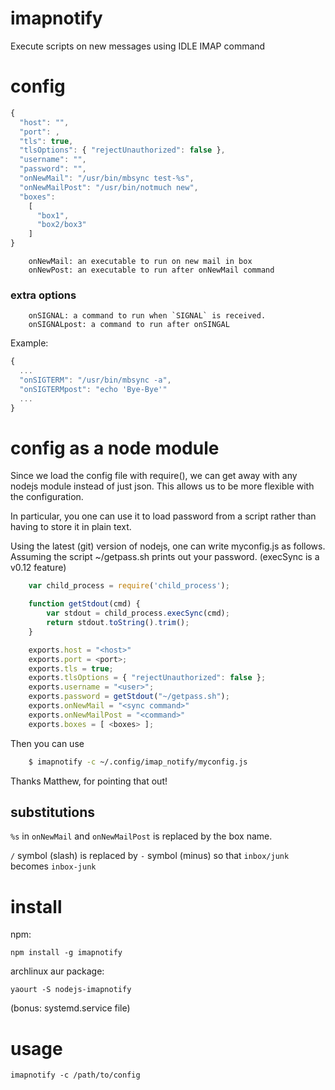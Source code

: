 # imapnotify

Execute scripts on new messages using IDLE IMAP command

# config

```javascript
{
  "host": "",
  "port": ,
  "tls": true,
  "tlsOptions": { "rejectUnauthorized": false },
  "username": "",
  "password": "",
  "onNewMail": "/usr/bin/mbsync test-%s",
  "onNewMailPost": "/usr/bin/notmuch new",
  "boxes":
    [
      "box1",
      "box2/box3"
    ]
}
```

```
    onNewMail: an executable to run on new mail in box
    onNewPost: an executable to run after onNewMail command
```

### extra options

```
    onSIGNAL: a command to run when `SIGNAL` is received.
    onSIGNALpost: a command to run after onSINGAL
``` 

Example:

```javascript
{
  ...
  "onSIGTERM": "/usr/bin/mbsync -a",
  "onSIGTERMpost": "echo 'Bye-Bye'"
  ...
}
```

# config as a node module

Since we load the config file with require(), we can get away with any nodejs 
module instead of just json.
This allows us to be more flexible with the configuration.

In particular, you one can use it to load password from a script rather than
having to store it in plain text.

Using the latest (git) version of nodejs, one can write myconfig.js as
follows.  Assuming the script ~/getpass.sh prints out your password.
(execSync is a v0.12 feature)
```javascript
    var child_process = require('child_process');

    function getStdout(cmd) {
        var stdout = child_process.execSync(cmd);
        return stdout.toString().trim();
    }

    exports.host = "<host>"
    exports.port = <port>;
    exports.tls = true;
    exports.tlsOptions = { "rejectUnauthorized": false };
    exports.username = "<user>";
    exports.password = getStdout("~/getpass.sh");
    exports.onNewMail = "<sync command>"
    exports.onNewMailPost = "<command>"
    exports.boxes = [ <boxes> ];
```

Then you can use

```bash
    $ imapnotify -c ~/.config/imap_notify/myconfig.js
```
Thanks Matthew, for pointing that out!

## substitutions

`%s` in `onNewMail` and `onNewMailPost` is replaced by the box name.

`/` symbol (slash) is replaced by `-` symbol (minus) so that
`inbox/junk` becomes `inbox-junk`

# install

npm:

```
npm install -g imapnotify
```

archlinux aur package:

```
yaourt -S nodejs-imapnotify
```
(bonus: systemd.service file)

# usage

```
imapnotify -c /path/to/config
```
